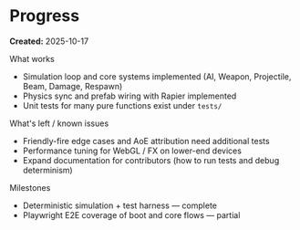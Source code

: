 # Progress

**Created:** 2025-10-17

What works

- Simulation loop and core systems implemented (AI, Weapon, Projectile, Beam, Damage, Respawn)
- Physics sync and prefab wiring with Rapier implemented
- Unit tests for many pure functions exist under `tests/`

What's left / known issues

- Friendly-fire edge cases and AoE attribution need additional tests
- Performance tuning for WebGL / FX on lower-end devices
- Expand documentation for contributors (how to run tests and debug determinism)

Milestones

- Deterministic simulation + test harness — complete
- Playwright E2E coverage of boot and core flows — partial
